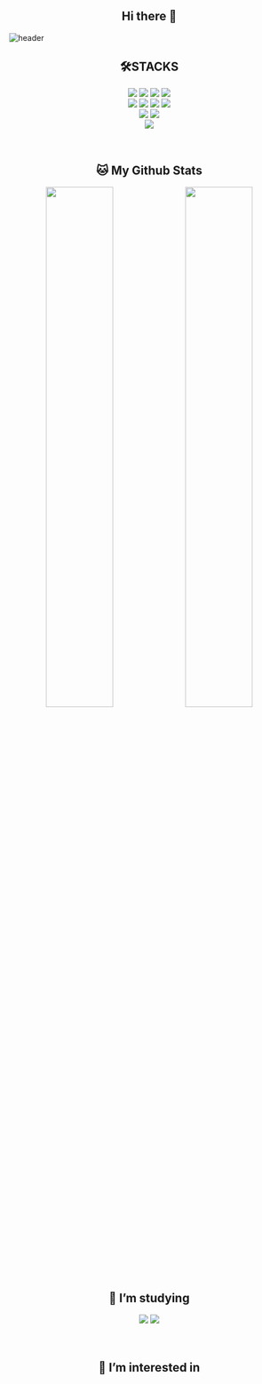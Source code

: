 <h2 align=center> Hi there 👋</h2>

<!--
**Jueunkim429/Jueunkim429** is a ✨ _special_ ✨ repository because its `README.md` (this file) appears on your GitHub profile.

Here are some ideas to get you started:

- 🔭 I’m currently working on ...
- 🌱 I’m currently learning ...
- 👯 I’m looking to collaborate on ...
- 🤔 I’m looking for help with ...
- 💬 Ask me about ...
- 📫 How to reach me: ...
- 😄 Pronouns: ...
- ⚡ Fun fact: ...
-->

![header](https://capsule-render.vercel.app/api?type=wave&color=75BDE0&height=300&section=header&text=Jueun%20Kim&fontSize=90)

<h2 align=center> 🛠STACKS</h2>
<div align=center> 
  <img src="https://img.shields.io/badge/python-3776AB?style=flat-square&logo=python&logoColor=white" > 
  <img src="https://img.shields.io/badge/c-00599C?style=flat-square&logo=c&logoColor=white">
  <img src="https://img.shields.io/badge/java-007396?style=flat-square&logo=java&logoColor=white"> 
  <img src="https://img.shields.io/badge/c++-00599C?style=flat-square&logo=c%2B%2B&logoColor=white">
  <br>
  
  <img src="https://img.shields.io/badge/html5-E34F26?style=flat-square&logo=html5&logoColor=white"> 
  <img src="https://img.shields.io/badge/css-1572B6?style=flat-square&logo=css3&logoColor=white"> 
  <img src="https://img.shields.io/badge/javascript-F7DF1E?style=flat-square&logo=javascript&logoColor=black"> 
  <img src="https://img.shields.io/badge/react-61DAFB?style=flat-square&logo=react&logoColor=black"> 
  <br>
  
  <img src="https://img.shields.io/badge/mysql-4479A1?style=flat-square&logo=mysql&logoColor=white"> 
  <img src="https://img.shields.io/badge/firebase-FFCA28?style=flat-square&logo=firebase&logoColor=white">
  <br>
 
  <img src="https://img.shields.io/badge/linux-FCC624?style=flat-square&logo=linux&logoColor=black"> 
  <br>
</div>
<br><br>

<h2 align=center> 🐱 My Github Stats</h2>
<p align="center">
  <img src=https://github-readme-stats.vercel.app/api?username=Jueunkim429&show_icons=true&count_private=true width="49%" /> 
  <img src=https://github-readme-streak-stats.herokuapp.com/?user=Jueunkim429 width="49%" />
</p>
<br><br>

<h2 align=center> 🧐 I’m studying</h2>
<div align=center>
 <img src="https://img.shields.io/badge/React Native-61DAFB?style=flat-square&logo=react&logoColor=black">
<img src="https://img.shields.io/badge/node.js-6DA55F?style=flat-square&logo=Node.js&logoColor=white">
</div>
<br><br>
<h2 align=center> 🙋‍ I’m interested in</h2>
<div align=center>

</div>


